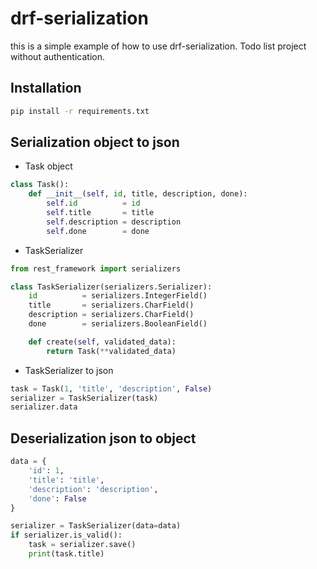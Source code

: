 # drf-serialization

this is a simple example of how to use drf-serialization. Todo list project without authentication.

## Installation

```bash
pip install -r requirements.txt
```

## Serialization object to json

- Task object

```python
class Task():
    def __init__(self, id, title, description, done):
        self.id          = id
        self.title       = title
        self.description = description
        self.done        = done
```

- TaskSerializer

```python
from rest_framework import serializers

class TaskSerializer(serializers.Serializer):
    id          = serializers.IntegerField()
    title       = serializers.CharField()
    description = serializers.CharField()
    done        = serializers.BooleanField()

    def create(self, validated_data):
        return Task(**validated_data)
```

- TaskSerializer to json

```python
task = Task(1, 'title', 'description', False)
serializer = TaskSerializer(task)
serializer.data
```

## Deserialization json to object

```python
data = {
    'id': 1,
    'title': 'title',
    'description': 'description',
    'done': False
}

serializer = TaskSerializer(data=data)
if serializer.is_valid():
    task = serializer.save()
    print(task.title)
```
